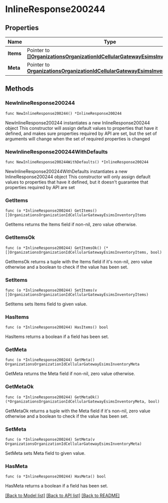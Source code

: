 # InlineResponse200244

## Properties

Name | Type | Description | Notes
------------ | ------------- | ------------- | -------------
**Items** | Pointer to [**[]OrganizationsOrganizationIdCellularGatewayEsimsInventoryItems**](OrganizationsOrganizationIdCellularGatewayEsimsInventoryItems.md) | List of eSIM Devices | [optional] 
**Meta** | Pointer to [**OrganizationsOrganizationIdCellularGatewayEsimsInventoryMeta**](OrganizationsOrganizationIdCellularGatewayEsimsInventoryMeta.md) |  | [optional] 

## Methods

### NewInlineResponse200244

`func NewInlineResponse200244() *InlineResponse200244`

NewInlineResponse200244 instantiates a new InlineResponse200244 object
This constructor will assign default values to properties that have it defined,
and makes sure properties required by API are set, but the set of arguments
will change when the set of required properties is changed

### NewInlineResponse200244WithDefaults

`func NewInlineResponse200244WithDefaults() *InlineResponse200244`

NewInlineResponse200244WithDefaults instantiates a new InlineResponse200244 object
This constructor will only assign default values to properties that have it defined,
but it doesn't guarantee that properties required by API are set

### GetItems

`func (o *InlineResponse200244) GetItems() []OrganizationsOrganizationIdCellularGatewayEsimsInventoryItems`

GetItems returns the Items field if non-nil, zero value otherwise.

### GetItemsOk

`func (o *InlineResponse200244) GetItemsOk() (*[]OrganizationsOrganizationIdCellularGatewayEsimsInventoryItems, bool)`

GetItemsOk returns a tuple with the Items field if it's non-nil, zero value otherwise
and a boolean to check if the value has been set.

### SetItems

`func (o *InlineResponse200244) SetItems(v []OrganizationsOrganizationIdCellularGatewayEsimsInventoryItems)`

SetItems sets Items field to given value.

### HasItems

`func (o *InlineResponse200244) HasItems() bool`

HasItems returns a boolean if a field has been set.

### GetMeta

`func (o *InlineResponse200244) GetMeta() OrganizationsOrganizationIdCellularGatewayEsimsInventoryMeta`

GetMeta returns the Meta field if non-nil, zero value otherwise.

### GetMetaOk

`func (o *InlineResponse200244) GetMetaOk() (*OrganizationsOrganizationIdCellularGatewayEsimsInventoryMeta, bool)`

GetMetaOk returns a tuple with the Meta field if it's non-nil, zero value otherwise
and a boolean to check if the value has been set.

### SetMeta

`func (o *InlineResponse200244) SetMeta(v OrganizationsOrganizationIdCellularGatewayEsimsInventoryMeta)`

SetMeta sets Meta field to given value.

### HasMeta

`func (o *InlineResponse200244) HasMeta() bool`

HasMeta returns a boolean if a field has been set.


[[Back to Model list]](../README.md#documentation-for-models) [[Back to API list]](../README.md#documentation-for-api-endpoints) [[Back to README]](../README.md)


